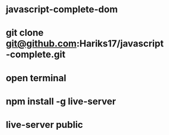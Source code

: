 # javascript-complete-dom


# git clone git@github.com:Hariks17/javascript-complete.git

# open terminal

# npm install -g live-server

# live-server public